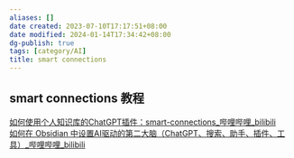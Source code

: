```yaml
---
aliases: []
date created: 2023-07-10T17:17:51+08:00
date modified: 2024-01-14T17:34:42+08:00
dg-publish: true
tags: [category/AI]
title: smart connections
---
```


## smart connections 教程
[如何使用个人知识库的ChatGPT插件：smart-connections\_哔哩哔哩\_bilibili](https://www.bilibili.com/video/BV18o4y1s7BP/?vd_source=20cb3e7c6ad3d64f0eb2d763ff005080)  
[如何在 Obsidian 中设置AI驱动的第二大脑（ChatGPT、搜索、助手、插件、工具）\_哔哩哔哩\_bilibili](https://www.bilibili.com/video/BV1XX4y1J7gM/?buvid=XY630CE669F34078F341989B1EE06E60B0127&is_story_h5=false&mid=g8UDjEqHIS5oCexxb9oAEQ%3D%3D&p=1&plat_id=116&share_from=ugc&share_medium=android&share_plat=android&share_session_id=cf844fae-57d2-40ae-9f58-8bb890c5fc20&share_source=COPY&share_tag=s_i&timestamp=1690000163&unique_k=lw8CNwy&up_id=3493134570883845&vd_source=20cb3e7c6ad3d64f0eb2d763ff005080)